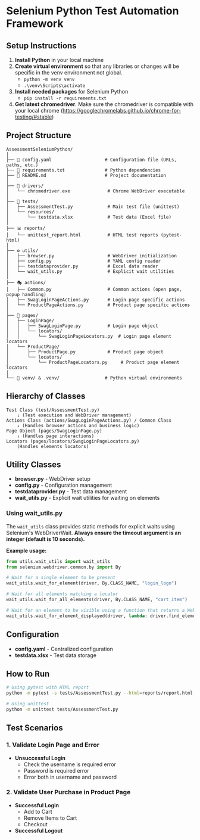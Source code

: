 # Selenium Python Test Automation Framework

## Setup Instructions

1. **Install Python** in your local machine
2. **Create virtual environment** so that any libraries or changes will be specific in the venv environment not global.
   - `python -m venv venv`
   - `.\venv\Scripts\activate`
3. **Install needed packages** for Selenium Python
   - `pip install -r requirements.txt`
4. **Get latest chromedriver**. Make sure the chromedriver is compatible with your local chrome (https://googlechromelabs.github.io/chrome-for-testing/#stable)

## Project Structure

```
AssessmentSeleniumPython/
│
├── 📄 config.yaml                    # Configuration file (URLs, paths, etc.)
├── 📄 requirements.txt               # Python dependencies
├── 📄 README.md                      # Project documentation
│
├── 🚗 drivers/
│   └── chromedriver.exe              # Chrome WebDriver executable
│
├── 🧪 tests/
│   ├── AssessmentTest.py             # Main test file (unittest)
│   └── resources/
│       └── testdata.xlsx             # Test data (Excel file)
│
├── 📊 reports/
│   └── unittest_report.html          # HTML test reports (pytest-html)
│
├── ⚙️ utils/
│   ├── browser.py                    # WebDriver initialization
│   ├── config.py                     # YAML config reader
│   ├── testdataprovider.py           # Excel data reader
│   └── wait_utils.py                 # Explicit wait utilities
│
├── 🎭 actions/
│   ├── Common.py                     # Common actions (open page, popup handling)
│   ├── SwagLoginPageActions.py       # Login page specific actions
│   └── ProductPageActions.py         # Product page specific actions
│
├── 📄 pages/
│   ├── LoginPage/
│   │   ├── SwagLoginPage.py          # Login page object
│   │   └── locators/
│   │       └── SwagLoginPageLocators.py  # Login page element locators
│   └── ProductPage/
│       ├── ProductPage.py            # Product page object
│       └── locators/
│           └── ProductPageLocators.py     # Product page element locators
│
└── 🐍 venv/ & .venv/                 # Python virtual environments
```

## Hierarchy of Classes

```
Test Class (test/AssessmentTest.py)
    ↓ (Test execution and WebDriver management)
Actions Class (actions/SwagLoginPageActions.py) / Common Class
    ↓ (Handles browser actions and business logic)
Page Object (pages/SwagLoginPage.py)
    ↓ (Handles page interactions)
Locators (pages/locators/SwagLoginPageLocators.py)
    (Handles elements locators)
```

## Utility Classes

- **browser.py** - WebDriver setup
- **config.py** - Configuration management
- **testdataprovider.py** - Test data management
- **wait_utils.py** - Explicit wait utilities for waiting on elements

### Using wait_utils.py

The `wait_utils` class provides static methods for explicit waits using Selenium's WebDriverWait. **Always ensure the timeout argument is an integer (default is 10 seconds).**

**Example usage:**

```python
from utils.wait_utils import wait_utils
from selenium.webdriver.common.by import By

# Wait for a single element to be present
wait_utils.wait_for_element(driver, By.CLASS_NAME, "login_logo")

# Wait for all elements matching a locator
wait_utils.wait_for_all_elements(driver, By.CLASS_NAME, "cart_item")

# Wait for an element to be visible using a function that returns a WebElement
wait_utils.wait_for_element_displayed(driver, lambda: driver.find_element(By.ID, "finish"))
```

## Configuration

- **config.yaml** - Centralized configuration
- **testdata.xlsx** - Test data storage

## How to Run

```bash
# Using pytest with HTML report
python -m pytest -s tests/AssessmentTest.py --html=reports/report.html

# Using unittest
python -m unittest tests/AssessmentTest.py
```

## Test Scenarios

### 1. Validate Login Page and Error
- **Unsuccessful Login**
    - Check the username is required error
    - Password is required error
    - Error both in username and password

### 2. Validate User Purchase in Product Page
- **Successful Login**
    - Add to Cart
    - Remove Items to Cart
    - Checkout
- **Successful Logout**

